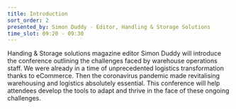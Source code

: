 ```yaml
---
title: Introduction
sort_order: 2
presented_by: Simon Duddy - Editor, Handling & Storage Solutions
time_slot: 09:20 - 09:30
---
```

Handing & Storage solutions magazine editor Simon Duddy will introduce the conference outlining the challenges faced by warehouse operations staff. We were already in a time of unprecedented logistics transformation thanks to eCommerce. Then the coronavirus pandemic made revitalising warehousing and logistics absolutely essential. This conference will help attendees develop the tools to adapt and thrive in the face of these ongoing challenges.
